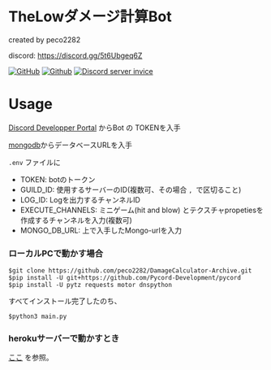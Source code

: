 ﻿# TheLowダメージ計算Bot
created by peco2282

discord: https://discord.gg/5t6Ubgeq6Z

[![GitHub](https://img.shields.io/github/license/peco2282/DamageCalculator-Archive)](https://github.com/peco2282/DamageCalc/blob/main/LICENSE)
[![Github](https://img.shields.io/badge/version-1.10.0-blue.svg)](https://github.com/peco2282/DamageCalc/blob/main/main.py)
[![Discord server invice](https://discord.com/api/guilds/885757485871398985/embed.png)](https://discord.gg/5t6Ubgeq6Z)

# Usage

[Discord Developper Portal](https://discord.com/developers/applications) からBot の TOKENを入手

[mongodb](https://www.mongodb.com/)からデータベースURLを入手

`.env` ファイルに
- TOKEN: botのトークン
- GUILD_ID: 使用するサーバーのID(複数可、その場合 `, `で区切ること)
- LOG_ID: Logを出力するチャンネルID
- EXECUTE_CHANNELS: ミニゲーム(hit and blow) とテクスチャpropetiesを作成するチャンネルを入力(複数可)
- MONGO_DB_URL: 上で入手したMongo-urlを入力


### ローカルPCで動かす場合
 
```shell
$git clone https://github.com/peco2282/DamageCalculator-Archive.git
$pip install -U git+https://github.com/Pycord-Development/pycord
$pip install -U pytz requests motor dnspython
```

すべてインストール完了したのち、

```shell
$python3 main.py
```

### herokuサーバーで動かすとき

[ここ](https://qiita.com/peco_2282/items/8fe9d65a673f278111e2) を参照。
